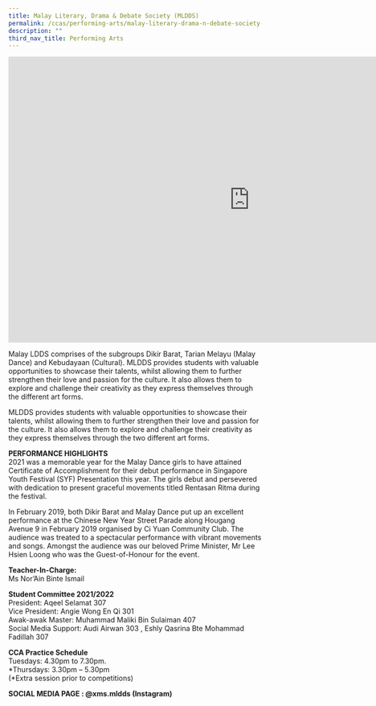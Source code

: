 ```yaml
---
title: Malay Literary, Drama & Debate Society (MLDDS)
permalink: /ccas/performing-arts/malay-literary-drama-n-debate-society-mldds/
description: ""
third_nav_title: Performing Arts
---
```

<iframe allowfullscreen="true" height="569" width="960" frameborder="0" src="https://docs.google.com/presentation/d/e/2PACX-1vT8sE13RrQrLoMP97PR6UYL8X6Cs0K45qUDxFms5FvP5KvQZl0RWAC4o6NCNU7-fbi4Li6c9ZuIjoVd/embed?start=true&amp;loop=true&amp;delayms=10000"></iframe>

Malay LDDS comprises of the subgroups Dikir Barat, Tarian Melayu (Malay Dance) and Kebudayaan (Cultural). MLDDS provides students with valuable opportunities to showcase their talents, whilst allowing them to further strengthen their love and passion for the culture. It also allows them to explore and challenge their creativity as they express themselves through the different art forms.  

MLDDS provides students with valuable opportunities to showcase their talents, whilst allowing them to further strengthen their love and passion for the culture. It also allows them to explore and challenge their creativity as they express themselves through the two different art forms.

  

**PERFORMANCE HIGHLIGHTS** <br>
2021 was a memorable year for the Malay Dance girls to have attained Certificate of Accomplishment for their debut performance in Singapore Youth Festival (SYF) Presentation this year. The girls debut and persevered with dedication to present graceful movements titled Rentasan Ritma during the festival.

  

In February 2019, both Dikir Barat and Malay Dance put up an excellent performance at the Chinese New Year Street Parade along Hougang Avenue 9 in February 2019 organised by Ci Yuan Community Club. The audience was treated to a spectacular performance with vibrant movements and songs. Amongst the audience was our beloved Prime Minister, Mr Lee Hsien Loong who was the Guest-of-Honour for the event.

  

**Teacher-In-Charge:** <br>
Ms&nbsp;Nor’Ain Binte Ismail

  

**Student Committee 2021/2022** <br>
President: Aqeel Selamat 307 <br>
Vice President: Angie Wong En Qi 301 <br>
Awak-awak Master: Muhammad Maliki Bin Sulaiman 407 <br>
Social Media Support: Audi Airwan 303 , Eshly Qasrina Bte Mohammad Fadillah 307

  

**CCA Practice Schedule** <br>
Tuesdays: 4.30pm to 7.30pm. <br>
\*Thursdays: 3.30pm – 5.30pm <br>
(\*Extra session prior to competitions)

**SOCIAL MEDIA PAGE : @xms.mldds (Instagram)**